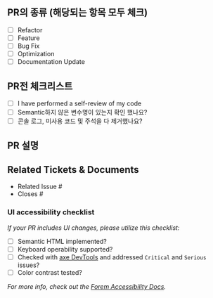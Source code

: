 ## PR의 종류 (해당되는 항목 모두 체크)

- [ ] Refactor
- [ ] Feature
- [ ] Bug Fix
- [ ] Optimization
- [ ] Documentation Update

## PR전 체크리스트

- [ ] I have performed a self-review of my code
- [ ] Semantic하지 않은 변수명이 있는지 확인 했나요?
- [ ] 콘솔 로그, 미사용 코드 및 주석을 다 제거했나요?

## PR 설명


## Related Tickets & Documents

<!--
For pull requests that relate or close an issue, please include them
below.  We like to follow [Github's guidance on linking issues to pull requests](https://docs.github.com/en/issues/tracking-your-work-with-issues/linking-a-pull-request-to-an-issue).

For example having the text: "closes #1234" would connect the current pull
request to issue 1234.  And when we merge the pull request, Github will
automatically close the issue.
-->

- Related Issue #
- Closes #

 ### UI accessibility checklist
_If your PR includes UI changes, please utilize this checklist:_
- [ ] Semantic HTML implemented?
- [ ] Keyboard operability supported?
- [ ] Checked with [axe DevTools](https://www.deque.com/axe/) and addressed `Critical` and `Serious` issues?
- [ ] Color contrast tested?

_For more info, check out the
[Forem Accessibility Docs](https://developers.forem.com/frontend/accessibility)._


